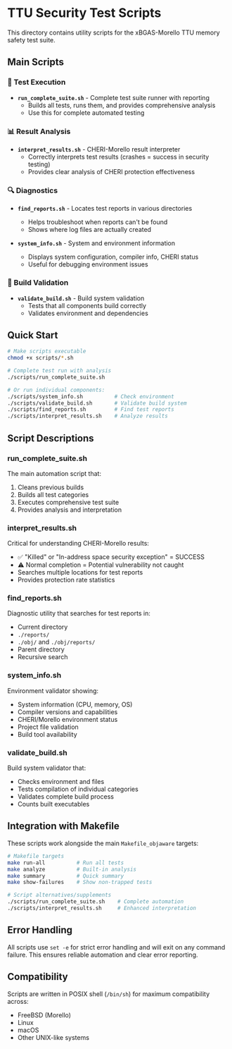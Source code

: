 # TTU Security Test Scripts

This directory contains utility scripts for the xBGAS-Morello TTU memory safety test suite.

## Main Scripts

### 🧪 Test Execution
- **`run_complete_suite.sh`** - Complete test suite runner with reporting
  - Builds all tests, runs them, and provides comprehensive analysis
  - Use this for complete automated testing

### 📊 Result Analysis  
- **`interpret_results.sh`** - CHERI-Morello result interpreter
  - Correctly interprets test results (crashes = success in security testing)
  - Provides clear analysis of CHERI protection effectiveness

### 🔍 Diagnostics
- **`find_reports.sh`** - Locates test reports in various directories
  - Helps troubleshoot when reports can't be found
  - Shows where log files are actually created

- **`system_info.sh`** - System and environment information
  - Displays system configuration, compiler info, CHERI status
  - Useful for debugging environment issues

### 🔨 Build Validation
- **`validate_build.sh`** - Build system validation
  - Tests that all components build correctly
  - Validates environment and dependencies

## Quick Start

```bash
# Make scripts executable
chmod +x scripts/*.sh

# Complete test run with analysis
./scripts/run_complete_suite.sh

# Or run individual components:
./scripts/system_info.sh          # Check environment
./scripts/validate_build.sh       # Validate build system  
./scripts/find_reports.sh         # Find test reports
./scripts/interpret_results.sh    # Analyze results
```

## Script Descriptions

### run_complete_suite.sh
The main automation script that:
1. Cleans previous builds
2. Builds all test categories
3. Executes comprehensive test suite
4. Provides analysis and interpretation

### interpret_results.sh
Critical for understanding CHERI-Morello results:
- ✅ "Killed" or "In-address space security exception" = SUCCESS
- ⚠️ Normal completion = Potential vulnerability not caught
- Searches multiple locations for test reports
- Provides protection rate statistics

### find_reports.sh
Diagnostic utility that searches for test reports in:
- Current directory
- `./reports/`
- `./obj/` and `./obj/reports/`
- Parent directory
- Recursive search

### system_info.sh
Environment validator showing:
- System information (CPU, memory, OS)
- Compiler versions and capabilities
- CHERI/Morello environment status
- Project file validation
- Build tool availability

### validate_build.sh
Build system validator that:
- Checks environment and files
- Tests compilation of individual categories
- Validates complete build process
- Counts built executables

## Integration with Makefile

These scripts work alongside the main `Makefile_objaware` targets:

```bash
# Makefile targets
make run-all          # Run all tests
make analyze          # Built-in analysis
make summary          # Quick summary
make show-failures    # Show non-trapped tests

# Script alternatives/supplements
./scripts/run_complete_suite.sh    # Complete automation
./scripts/interpret_results.sh     # Enhanced interpretation
```

## Error Handling

All scripts use `set -e` for strict error handling and will exit on any command failure. This ensures reliable automation and clear error reporting.

## Compatibility

Scripts are written in POSIX shell (`/bin/sh`) for maximum compatibility across:
- FreeBSD (Morello)
- Linux  
- macOS
- Other UNIX-like systems
